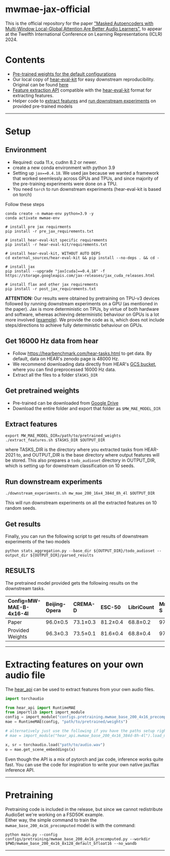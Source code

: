 # mwmae-jax-official
This is the official repository for the paper ["Masked Autoencoders with Multi-Window Local-Global Attention Are Better Audio Learners"](https://arxiv.org/abs/2306.00561), to appear at the Twelfth International Conference on Learning Representations (ICLR) 2024.


# Contents
* [Pre-trained weights for the default configurations](https://drive.google.com/drive/folders/1tM723MLFJRaWVmLVjE49pJ0Yi3lpMZHV?usp=sharing)
* Our local copy of [hear-eval-kit](external_sources/hear-eval-kit) for easy downstream reproducibility. Original can be found [here](https://github.com/hearbenchmark/hear-eval-kit)
* [Feature extraction API](hear_api) compatible with the [hear-eval-kit](https://github.com/hearbenchmark/hear-eval-kit) format for extracting features.
* Helper code to [extract features](extract_features.sh) and [run downstream experiments](downstream_experiments.sh) on provided pre-trained models

---

# Setup

## Environment
* Required: cuda 11.x, cudnn 8.2 or newer.
* create a new conda environment with python 3.9
* Setting up `jax==0.4.18`. We used jax because we wanted a framework that worked seemlessly across GPUs and TPUs, and since majority of the pre-training experiments were done on a TPU.
* You need `torch` to run downstream experiments (hear-eval-kit is based on torch)


Follow these steps
```shell
conda create -n mwmae-env python=3.9 -y
conda activate mwmae-env

# install pre jax requirments
pip install -r pre_jax_requirements.txt

# install hear-eval-kit specific requirements
pip install -r hear-eval-kit/requirements.txt

# install hear-eval-kit, WITHOUT AUTO DEPS
cd external_sources/hear-eval-kit && pip install --no-deps . && cd -

# install jax
pip install --upgrade "jax[cuda]==0.4.18" -f https://storage.googleapis.com/jax-releases/jax_cuda_releases.html

# install flax and other jax requirements
pip install -r post_jax_requirements.txt

```

**ATTENTION:** Our results were obtained by pretraining on TPU-v3 devices followed by running downstream experiments on a GPU (as mentioned in the paper). Jax is more deterministic on TPUs, by virtue of both hardware and software, whereas achieving deterministic behaviour on GPUs is a lot more involved ([example](https://github.com/google/jax/discussions/10674)). We provide the code as is, which does not include steps/directions to achieve fully deterministic behaviour on GPUs.


## Get 16000 Hz data from hear
* Follow https://hearbenchmark.com/hear-tasks.html to get data. By default, data on HEAR's zenodo page is 48000 Hz.
* We recommend downloading data directly from HEAR's [GCS bucket](gs://hear2021-archive/tasks/), where you can find preprocessed 16000 Hz data.
* Extract all the files to a folder `$TASKS_DIR`

## Get pretrained weights

* Pre-trained can be downloaded from [Google Drive](https://drive.google.com/drive/folders/1tM723MLFJRaWVmLVjE49pJ0Yi3lpMZHV?usp=sharing)
* Download the entire folder and export that folder as `$MW_MAE_MODEL_DIR`

## Extract features

```shell
export MW_MAE_MODEL_DIR=/path/to/pretrained_weights
./extract_features.sh $TASKS_DIR $OUTPUT_DIR
```
where TASKS_DIR is the directory where you extracted tasks from HEAR-2021 to, and OUTPUT_DIR is the base directory where output features will be stored.
This also prepares a `todo_audioset` directory in OUTPUT_DIR, which is setting up for downstream classification on 10 seeds.

## Run downstream experiments

```shell
./downstream_experiments.sh mw_mae_200_16x4_384d_8h_4l $OUTPUT_DIR
```

This will run downstream experiments on all the extracted features on 10 random seeds.

## Get results
Finally, you can run the following script to get results of downstream experiments of the two models

```shell
python stats_aggregation.py --base_dir ${OUTPUT_DIR}/todo_audioset --output_dir ${OUTPUT_DIR}/parsed_results
```


## RESULTS
The pretrained model provided gets the following results on the downstream tasks.

| Config=MW-MAE-B-4x16-4l   | Beijing-Opera   | CREMA-D   | ESC-50   | LibriCount   | Mridangam-S   | Mridangam-T   | NSynth-Pitch-5h   | SpeechCommands-5h   | FSD50k   | VoxLingua   |
|:--------------------------------|:----------------|:----------|:---------|:-------------|:--------------|:--------------|:------------------|:--------------------|:---------|:------------|
| Paper | 96.0±0.5        | 73.1±0.3  | 81.2±0.4 | 68.8±0.2     | 97.4±0.1      | 97.9±0.1      | 69.3±0.6          | 90.9±0.2            | 51.2±0.2 | 44.2±0.9    |
| Provided Weights    | 96.3±0.3        | 73.5±0.1  | 81.6±0.4 | 68.8±0.4     | 97.4±0.1      | 97.9±0.1      | 69.2±0.5          | 90.9±0.3            | 51.3±0.1 | 43.9±0.7    |

---

# Extracting features on your own audio file
The [hear_api](hear_api) can be used to extract features from your own audio files.

```python
import torchaudio

from hear_api import RuntimeMAE
from importlib import import_module
config = import_module("configs.pretraining.mwmae_base_200_4x16_precomputed").get_config()
mae = RuntimeMAE(config, "path/to/pretrained/weights")

# alternatively just use the following if you have the paths setup right
# mae = import_module("hear_api.mwmae_base_200_4x16_384d-8h-4l").load_model()

x, sr = torchaudio.load("path/to/audio.wav")
o = mae.get_scene_embeddings(x)

```

Even though the API is a mix of pytorch and jax code, inference works quite fast. You can use the code for inspiration to write your own native jax/flax inference API.

---

# Pretraining
Pretraining code is included in the release, but since we cannot redistribute AudioSet we're working on a FSD50K example.  
Either way, the simple command to train the `mwmae_base_200_4x16_precomputed` model is with the command:
```
python main.py --config configs/pretraining/mwmae_base_200_4x16_precomputed.py --workdir $PWD/mwmae_base_200_4x16_8x128_default_bfloat16 --no_wandb
```

---